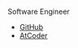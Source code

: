 Software Engineer

- [GitHub](https://github.com/ukiyoyo)
- [AtCoder](https://atcoder.jp/users/ukiyo)
